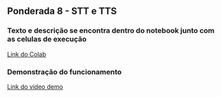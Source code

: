 ## Ponderada 8 - STT e TTS

### Texto e descrição se encontra dentro do notebook junto com as celulas de execução

[Link do Colab](https://colab.research.google.com/drive/1RyIThUziG_sCiT7zHkHrVj66OPW-wwUc?usp=sharing)

### Demonstração do funcionamento

[Link do video demo](https://youtu.be/FZUALJajncU)
